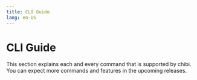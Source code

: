 ```yaml
---
title: CLI Guide
lang: en-US
---
```

# CLI Guide
This section explains each and every command that is supported by chibi. You can expect more commands and features in the upcoming releases.